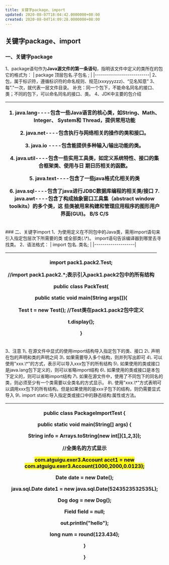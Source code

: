 ```yaml
---
title: 关键字package、import
updated: 2020-08-07T18:04:42.0000000+08:00
created: 2020-08-04T14:09:28.0000000+08:00
---
```


## 关键字package、import
### 一、关键字package
1、package语句作为**Java源文件的第一条语句**，指明该文件中定义的类所在的包
它的格式为：
| package 顶层包名.子包名 ; |
|---------------------------|
2、包，属于标识符，遵循标识符的命名规则、规范(xxxyyyzzz)、“见名知意”
3、每"."一次，就代表一层文件目录。
补充：同一个包下，不能命名同名的接口、类；不同的包下，可以命名同名的接口、类。
4、JDK中主要的包介绍
<table>
<colgroup>
<col style="width: 100%" />
</colgroup>
<thead>
<tr class="header">
<th><p>1. java.lang----包含一些Java语言的核心类，如String、Math、Integer、 System和 Thread，提供常用功能</p>
<p>2. java.net----包含执行与网络相关的操作的类和接口。</p>
<p>3. java.io ----包含能提供多种输入/输出功能的类。</p>
<p>4. java.util----包含一些实用工具类，如定义系统特性、接口的集合框架类、使用与日 期日历相关的函数。</p>
<p>5. java.text----包含了一些java格式化相关的类</p>
<p>6. java.sql----包含了java进行JDBC数据库编程的相关类/接口 7. java.awt----包含了构成抽象窗口工具集（abstract window toolkits）的多个类，这 些类被用来构建和管理应用程序的图形用户界面(GUI)。 B/S C/S</p></th>
</tr>
</thead>
<tbody>
</tbody>
</table>
### 二、关键字import
1、为使用定义在不同包中的Java类，需用import语句来引入指定包层次下所需要的类 或全部类(.\*)。
import语句告诉编译器到哪里去寻找类。
2、语法格式：
| import 包名. 类名; |
|--------------------|
<table>
<colgroup>
<col style="width: 100%" />
</colgroup>
<thead>
<tr class="header">
<th><p>import pack1.pack2.Test;</p>
<p>//import pack1.pack2.*;表示引入pack1.pack2包中的所有结构</p>
<p>public class PackTest{</p>
<p>public static void main(String args[]){</p>
<p>Test t = new Test(); //Test类在pack1.pack2包中定义</p>
<p>t.display();</p>
<p>}</p></th>
</tr>
</thead>
<tbody>
</tbody>
</table>
3、注意
1\. 在源文件中显式的使用import结构导入指定包下的类、接口
2\. 声明在包的声明和类的声明之间
3\. 如果需要导入多个结构，则并列写出即可
4\. 可以使用"xxx.\*"的方式，表示可以导入xxx包下的所有结构
5\. 如果使用的类或接口是java.lang包下定义的，则可以省略import结构
6\. 如果使用的类或接口是本包下定义的，则可以省略import结构
7\. 如果在源文件中，使用了不同包下的同名的类，则必须至少有一个类需要以全类名的方式显示。
8\. 使用"xxx.\*"方式表明可以调用xxx包下的所有结构。但是如果使用的是xxx子包下的结构，则仍需要显式导入
9\. import static:导入指定类或接口中的静态结构:属性或方法。
<table>
<colgroup>
<col style="width: 100%" />
</colgroup>
<thead>
<tr class="header">
<th><p>public class PackageImportTest {</p>
<p>public static void main(String[] args) {</p>
<p></p>
<p>String info = Arrays.toString(new int[]{1,2,3});</p>
<p>//全类名的方式显示</p>
<p><mark>com.atguigu.exer3.Account acct1 = new com.atguigu.exer3.Account(1000,2000,0.0123);</mark></p>
<p></p>
<p>Date date = new Date();</p>
<p>java.sql.Date date1 = new java.sql.Date(5243523532535L);</p>
<p></p>
<p>Dog dog = new Dog();</p>
<p></p>
<p>Field field = null;</p>
<p></p>
<p>out.println("hello");</p>
<p></p>
<p>long num = round(123.434);</p>
<p>}</p>
<p>}</p>
<p></p></th>
</tr>
</thead>
<tbody>
</tbody>
</table>
